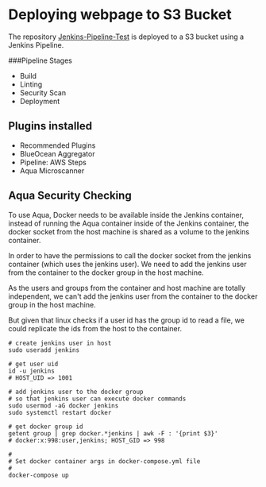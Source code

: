 # Deploying webpage to S3 Bucket
The repository [Jenkins-Pipeline-Test](https://github.com/marcelo-cardozo/jenkins-pipeline-test/tree/master) is deployed to a S3 bucket using a Jenkins Pipeline.

###Pipeline Stages
- Build
- Linting
- Security Scan
- Deployment


## Plugins installed
- Recommended Plugins
- BlueOcean Aggregator
- Pipeline: AWS Steps 
- Aqua Microscanner

## Aqua Security Checking
To use Aqua, Docker needs to be available inside the Jenkins container, instead of running the Aqua container inside of the Jenkins container, the docker socket from the host machine is shared as a volume to the jenkins container.

In order to have the permissions to call the docker socket from the jenkins container (which uses the jenkins user). 
We need to add the jenkins user from the container to the docker group in the host machine.

As the users and groups from the container and host machine are totally independent, we can't add the jenkins user from the container to the docker group in the host machine.

But given that linux checks if a user id has the group id to read a file, we could replicate the ids from the host to the container. 

```shell script
# create jenkins user in host
sudo useradd jenkins

# get user uid
id -u jenkins
# HOST_UID => 1001

# add jenkins user to the docker group
# so that jenkins user can execute docker commands
sudo usermod -aG docker jenkins
sudo systemctl restart docker

# get docker group id
getent group | grep docker.*jenkins | awk -F : '{print $3}'
# docker:x:998:user,jenkins; HOST_GID => 998

#
# Set docker container args in docker-compose.yml file
# 
docker-compose up
```


